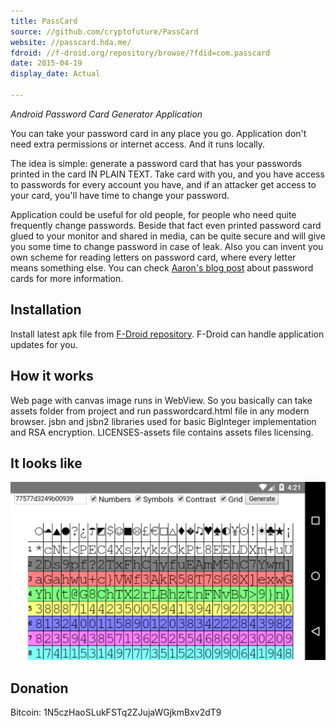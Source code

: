 ```yaml
---
title: PassCard
source: //github.com/cryptofuture/PassCard
website: //passcard.hda.me/
fdroid: //f-droid.org/repository/browse/?fdid=com.passcard
date: 2015-04-19
display_date: Actual

---
```


*Android Password Card Generator Application*

You can take your password card in any place you go. Application don't need extra permissions or internet access.
And it runs locally.<!--more-->

The idea is simple: generate a password card that has your passwords printed in the card IN PLAIN TEXT. Take card with you, and you have access to passwords for every account you have, and if an attacker get access to your card, you'll have time to change your password.

Application could be useful for old people, for people who need quite frequently change passwords. Beside that fact even printed password card glued to your monitor and shared in media, can be quite secure and will give you some time to change password in case of leak. Also you can invent you own scheme for reading letters on password card, where every letter means something else. You can check [Aaron's blog post](https://pthree.org/2010/09/21/password-cards/) about password cards for more information.

## Installation
Install latest apk file from [F-Droid repository](https://f-droid.org/repository/browse/?fdfilter=Passcard&fdid=com.passcard ).
F-Droid can handle application updates for you.

## How it works
Web page with canvas image runs in WebView. So you basically can take assets folder from project and run passwordcard.html file in any modern browser.
jsbn and jsbn2 libraries used for basic BigInteger implementation and RSA encryption. LICENSES-assets file contains assets files licensing.

## It looks like
![alt tag](https://raw.githubusercontent.com/cryptofuture/PassCard/master/passcard.png)

## Donation
Bitcoin: 1N5czHaoSLukFSTq2ZJujaWGjkmBxv2dT9

